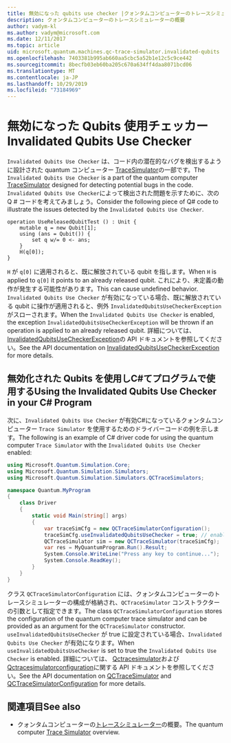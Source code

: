 ```yaml
---
title: 無効になった qubits use checker |クォンタムコンピューターのトレースシミュレーター |Microsoft Docs
description: クォンタムコンピューターのトレースシミュレーターの概要
author: vadym-kl
ms.author: vadym@microsoft.com
ms.date: 12/11/2017
ms.topic: article
uid: microsoft.quantum.machines.qc-trace-simulator.invalidated-qubits
ms.openlocfilehash: 7403381b995ab660aa5cbc5a52b1e12c5c9ce442
ms.sourcegitcommit: 8becfb03eb60ba205c670a634ff4daa8071bcd06
ms.translationtype: MT
ms.contentlocale: ja-JP
ms.lasthandoff: 10/29/2019
ms.locfileid: "73184969"
---
```

# <a name="invalidated-qubits-use-checker"></a><span data-ttu-id="388e8-103">無効になった Qubits 使用チェッカー</span><span class="sxs-lookup"><span data-stu-id="388e8-103">Invalidated Qubits Use Checker</span></span>

<span data-ttu-id="388e8-104">`Invalidated Qubits Use Checker` は、コード内の潜在的なバグを検出するように設計された quantum コンピューター [TraceSimulator](xref:microsoft.quantum.machines.qc-trace-simulator.intro)の一部です。</span><span class="sxs-lookup"><span data-stu-id="388e8-104">The `Invalidated Qubits Use Checker` is a part of the quantum computer [TraceSimulator](xref:microsoft.quantum.machines.qc-trace-simulator.intro) designed for detecting potential bugs in the code.</span></span> <span data-ttu-id="388e8-105">`Invalidated Qubits Use Checker`によって検出された問題を示すために、次の Q # コードを考えてみましょう。</span><span class="sxs-lookup"><span data-stu-id="388e8-105">Consider the following piece of Q# code to illustrate the issues detected by the `Invalidated Qubits Use Checker`.</span></span>

```qsharp
operation UseReleasedQubitTest () : Unit {
    mutable q = new Qubit[1];
    using (ans = Qubit()) {
        set q w/= 0 <- ans;
    }
    H(q[0]);
}
```

<span data-ttu-id="388e8-106">`H` が `q[0]` に適用されると、既に解放されている qubit を指します。</span><span class="sxs-lookup"><span data-stu-id="388e8-106">When `H` is applied to `q[0]` it points to an already released qubit.</span></span> <span data-ttu-id="388e8-107">これにより、未定義の動作が発生する可能性があります。</span><span class="sxs-lookup"><span data-stu-id="388e8-107">This can cause undefined behavior.</span></span> <span data-ttu-id="388e8-108">`Invalidated Qubits Use Checker` が有効になっている場合、既に解放されている qubit に操作が適用されると、例外 `InvalidatedQubitsUseCheckerException` がスローされます。</span><span class="sxs-lookup"><span data-stu-id="388e8-108">When the `Invalidated Qubits Use Checker` is enabled, the exception `InvalidatedQubitsUseCheckerException` will be thrown if an operation is applied to an already released qubit.</span></span> <span data-ttu-id="388e8-109">詳細については、 [InvalidatedQubitsUseCheckerException](https://docs.microsoft.com/dotnet/api/Microsoft.Quantum.Simulation.Simulators.QCTraceSimulators.InvalidatedQubitsUseCheckerException)の API ドキュメントを参照してください。</span><span class="sxs-lookup"><span data-stu-id="388e8-109">See the API documentation on [InvalidatedQubitsUseCheckerException](https://docs.microsoft.com/dotnet/api/Microsoft.Quantum.Simulation.Simulators.QCTraceSimulators.InvalidatedQubitsUseCheckerException) for more details.</span></span>

## <a name="using-the-invalidated-qubits-use-checker-in-your-c-program"></a><span data-ttu-id="388e8-110">無効化された Qubits を使用しC#てプログラムで使用する</span><span class="sxs-lookup"><span data-stu-id="388e8-110">Using the Invalidated Qubits Use Checker in your C# Program</span></span>

<span data-ttu-id="388e8-111">次に、`Invalidated Qubits Use Checker` が有効C#になっているクォンタムコンピューター `Trace
Simulator` を使用するためのドライバーコードの例を示します。</span><span class="sxs-lookup"><span data-stu-id="388e8-111">The following is an example of C# driver code for using the quantum computer `Trace
Simulator` with the `Invalidated Qubits Use Checker` enabled:</span></span> 

```csharp
using Microsoft.Quantum.Simulation.Core;
using Microsoft.Quantum.Simulation.Simulators;
using Microsoft.Quantum.Simulation.Simulators.QCTraceSimulators;

namespace Quantum.MyProgram
{
    class Driver
    {
        static void Main(string[] args)
        {
            var traceSimCfg = new QCTraceSimulatorConfiguration();
            traceSimCfg.useInvalidatedQubitsUseChecker = true; // enables useInvalidatedQubitsUseChecker
            QCTraceSimulator sim = new QCTraceSimulator(traceSimCfg);
            var res = MyQuantumProgram.Run().Result;
            System.Console.WriteLine("Press any key to continue...");
            System.Console.ReadKey();
        }
    }
}
```

<span data-ttu-id="388e8-112">クラス `QCTraceSimulatorConfiguration` には、クォンタムコンピューターのトレースシミュレーターの構成が格納され、`QCTraceSimulator` コンストラクターの引数として指定できます。</span><span class="sxs-lookup"><span data-stu-id="388e8-112">The class `QCTraceSimulatorConfiguration` stores the configuration of the quantum computer trace simulator and can be provided as an argument for the `QCTraceSimulator` constructor.</span></span> <span data-ttu-id="388e8-113">`useInvalidatedQubitsUseChecker` が true に設定されている場合、`Invalidated Qubits Use Checker` が有効になります。</span><span class="sxs-lookup"><span data-stu-id="388e8-113">When `useInvalidatedQubitsUseChecker` is set to true the `Invalidated Qubits Use Checker` is enabled.</span></span> <span data-ttu-id="388e8-114">詳細については、 [Qctracesimulator](https://docs.microsoft.com/dotnet/api/Microsoft.Quantum.Simulation.Simulators.QCTraceSimulators.QCTraceSimulator)および[Qctracesimulatorconfiguration](https://docs.microsoft.com/dotnet/api/Microsoft.Quantum.Simulation.Simulators.QCTraceSimulators.QCTraceSimulatorConfiguration)に関する API ドキュメントを参照してください。</span><span class="sxs-lookup"><span data-stu-id="388e8-114">See the API documentation on [QCTraceSimulator](https://docs.microsoft.com/dotnet/api/Microsoft.Quantum.Simulation.Simulators.QCTraceSimulators.QCTraceSimulator) and [QCTraceSimulatorConfiguration](https://docs.microsoft.com/dotnet/api/Microsoft.Quantum.Simulation.Simulators.QCTraceSimulators.QCTraceSimulatorConfiguration) for more details.</span></span>

## <a name="see-also"></a><span data-ttu-id="388e8-115">関連項目</span><span class="sxs-lookup"><span data-stu-id="388e8-115">See also</span></span> ##

- <span data-ttu-id="388e8-116">クォンタムコンピューターの[トレースシミュレーター](xref:microsoft.quantum.machines.qc-trace-simulator.intro)の概要。</span><span class="sxs-lookup"><span data-stu-id="388e8-116">The quantum computer [Trace Simulator](xref:microsoft.quantum.machines.qc-trace-simulator.intro) overview.</span></span>

